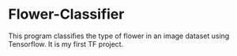 # Flower-Classifier

This program classifies the type of flower in an image dataset using Tensorflow. It is my first TF project.
